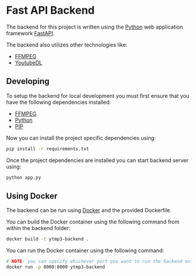 # Fast API Backend

The backend for this project is written using the [Python](https://www.python.org/) web application framework [FastAPI](https://fastapi.tiangolo.com/).

The backend also utilizes other technologies like:
  - [FFMPEG](https://www.ffmpeg.org/)
  - [YoutubeDL](https://youtube-dl.org/)

## Developing
To setup the backend for local development you must first ensure that you have the following dependencies installed:
  - [FFMPEG](https://www.ffmpeg.org/)
  - [Python](https://www.python.org/)
  - [PIP](https://pypi.org/project/pip/)

Now you can install the project specific dependencies using:
```bash
pip install -r requirements.txt
```

Once the project dependencies are installed you can start backend server using:
```bash
python app.py
```

## Using Docker
The backend can be run using [Docker](https://www.docker.com) and the provided Dockerfile.

You can build the Docker container using the following command from within the backend folder:
```bash
docker build -t ytmp3-backend .
```

You can run the Docker container using the following command:
```bash
# NOTE: you can specify whichever port you want to run the backend on
docker run -p 8000:8000 ytmp3-backend
```
